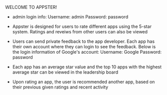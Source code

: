 WELCOME TO APPSTER!

- admin login info: 
  Username: admin
  Password: password

- Appster is designed for users to rate different apps using the 5-star system. Ratings and 
  reveiws from other users can also be viewed
- Users can  send private feedback to the app developer. Each app has their own account 
  where they can login to see the feedback. Below is the login information of Google's account:
  Username: Google
  Password: password
- Each app has an average star value and the top 10 apps with the highest average star can be 
  viewed in the leadership board
- Upon rating an app, the user is recommended another app, based on their previous given ratings and recent 
  activity
